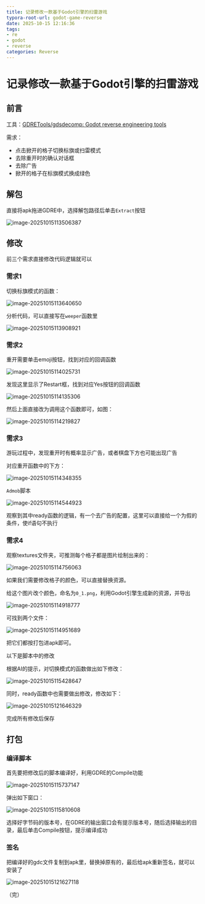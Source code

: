 ```yaml
---
title: 记录修改一款基于Godot引擎的扫雷游戏
typora-root-url: godot-game-reverse
date: 2025-10-15 12:16:36
tags:
- re
- godot
- reverse
categories: Reverse
---
```


# 记录修改一款基于Godot引擎的扫雷游戏

## 前言

工具：[GDRETools/gdsdecomp: Godot reverse engineering tools](https://github.com/GDRETools/gdsdecomp)

需求：

- 点击掀开的格子切换标旗或扫雷模式
- 去除重开时的确认对话框
- 去除广告
- 掀开的格子在标旗模式换成绿色

## 解包

直接将apk拖进GDRE中，选择解包路径后单击`Extract`按钮

![image-20251015113506387](image-20251015113506387.png)

## 修改

前三个需求直接修改代码逻辑就可以

### 需求1

切换标旗模式的函数：

![image-20251015113640650](image-20251015113640650.png)

分析代码，可以直接写在`weeper`函数里

![image-20251015113908921](image-20251015113908921.png)

### 需求2

重开需要单击emoji按钮，找到对应的回调函数

![image-20251015114025731](image-20251015114025731.png)

发现这里显示了Restart框，找到对应Yes按钮的回调函数

![image-20251015114135306](image-20251015114135306.png)

然后上面直接改为调用这个函数即可，如图：

![image-20251015114219827](image-20251015114219827.png)

### 需求3

游玩过程中，发现重开时有概率显示广告，或者棋盘下方也可能出现广告

对应重开函数中的下方：

![image-20251015114348355](image-20251015114348355.png)

`Admob`脚本

![image-20251015114544923](image-20251015114544923.png)

观察到其中ready函数的逻辑，有一个去广告的配置，这里可以直接给一个为假的条件，使if语句不执行

### 需求4

观察textures文件夹，可推测每个格子都是图片绘制出来的：



![image-20251015114756063](image-20251015114756063.png)

如果我们需要修改格子的颜色，可以直接替换资源。

给这个图片改个颜色，命名为`0_1.png`，利用Godot引擎生成新的资源，并导出

![image-20251015114918777](image-20251015114918777.png)

可找到两个文件：

![image-20251015114951689](image-20251015114951689.png)

把它们都按打包进apk即可。

以下是脚本中的修改

根据AI的提示，对切换模式的函数做出如下修改：

![image-20251015115428647](image-20251015115428647.png)

同时，ready函数中也需要做出修改，修改如下：

![image-20251015121646329](image-20251015121646329.png)

完成所有修改后保存

## 打包

### 编译脚本

首先要把修改后的脚本编译好，利用GDRE的Compile功能

![image-20251015115737147](image-20251015115737147.png)

弹出如下窗口：

![image-20251015115810608](image-20251015115810608.png)

选择好字节码的版本号，在GDRE的输出窗口会有提示版本号，随后选择输出的目录，最后单击Compile按钮，提示编译成功

### 签名

把编译好的gdc文件复制到apk里，替换掉原有的，最后给apk重新签名，就可以安装了

![image-20251015121627118](image-20251015121627118.png)

（完）
